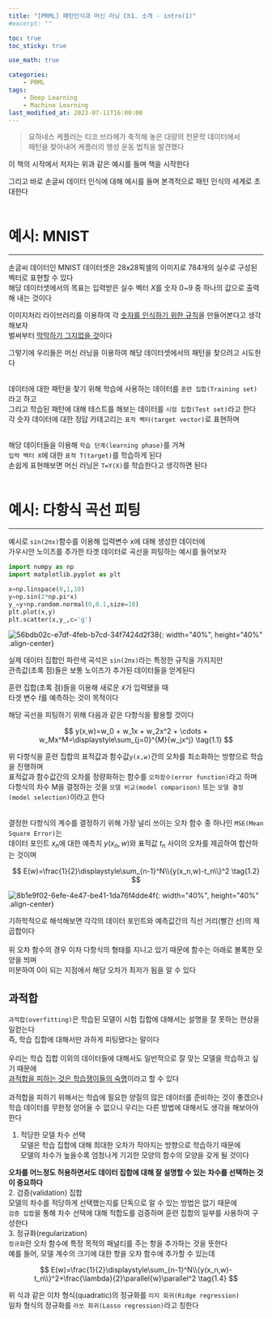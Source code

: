 ```yaml
---
title: "[PRML] 패턴인식과 머신 러닝 Ch1. 소개 - intro(1)"
#excerpt: ""

toc: true
toc_sticky: true

use_math: true

categories:
    - PRML
tags:
    - Deep Learning
    - Machine Learning
last_modified_at: 2023-07-11T16:00:00
---
```


>요하네스 케플러는 티코 브라헤가 축적해 놓은 대량의 천문학 데이터에서<br>패턴을 찾아내어 케플러의 행성 운동 법칙을 발견했다

이 책의 시작에서 저자는 위과 같은 예시를 들며 책을 시작한다

그리고 바로 손글씨 데이터 인식에 대해 예시를 들며 본격적으로 패턴 인식의 세계로 초대한다
<br>
<br>
# 예시: MNIST
* * *
손글씨 데이터인 MNIST 데이터셋은 28x28픽셀의 이미지로 784개의 실수로 구성된 벡터로 표현할 수 있다  
해당 데이터셋에서의 목표는 입력받은 실수 벡터 $X$를 숫자 0~9 중 하나의 값으로 출력해 내는 것이다<br>

이미지처리 라이브러리를 이용하여 각 <u>숫자를 인식하기 위한 규칙</u>을 만들어본다고 생각해보자  
벌써부터 <u>막막하기 그지없을 것</u>이다<br>

그렇기에 우리들은 머신 러닝을 이용하여 해당 데이터셋에서의 패턴을 찾으려고 시도한다<br>
<br>

데이터에 대한 패턴을 찾기 위해 학습에 사용하는 데이터를 `훈련 집합(Training set)`라고 하고<br>
그리고 학습된 패턴에 대해 테스트를 해보는 데이터를 `시험 집합(Test set)`라고 한다<br>
각 숫자 데이터에 대한 정답 카테고리는 `표적 벡터(target vector)`로 표현하며<br>
<br>

해당 데이터들을 이용해 `학습 단계(learning phase)`를 거쳐<br>
`입력 벡터 X`에 대한 `표적 T(target)`를 학습하게 된다<br>
손쉽게 표현해보면 머신 러닝은 `T=Y(X)`를 학습한다고 생각하면 된다
<br>
<br>
# 예시: 다항식 곡선 피팅
* * *
예시로 `sin(2πx)`함수를 이용해 입력변수 x에 대해 생성한 데이터에<br>
가우시안 노이즈를 추가한 타겟 데이터로 곡선을 피팅하는 예시를 들어보자<br>

```python
import numpy as np
import matplotlib.pyplot as plt

x=np.linspace(0,1,10)
y=np.sin(2*np.pi*x)
y_=y+np.random.normal(0,0.1,size=10)
plt.plot(x,y)
plt.scatter(x,y_,c='g')
```
![56bdb02c-e7df-4feb-b7cd-34f7424d2f38](https://github.com/Hyungkeun-Park/Hyungkeun-Park.github.io/assets/21329629/a5c24da9-4e98-487f-b96b-6e208ed645bc){: width="40%", height="40%" .align-center}

실제 데이터 집합인 파란색 곡석은 `sin(2πx)`라는 특정한 규칙을 가지지만<br>
관측값(초록 점)들은 보통 노이즈가 추가된 데이터들을 얻게된다<br>

훈련 집합(초록 점)들을 이용해 새로운 $\tilde{x}$가 입력됐을 때<br>
타겟 변수 $\tilde{t}$를 예측하는 것이 목적이다<br>

해당 곡선을 피팅하기 위해 다음과 같은 다항식을 활용할 것이다

$$
y(x,w)=w_0 + w_1x + w_2x^2 + \cdots + w_Mx^M=\displaystyle\sum_{j=0}^{M}{w_jx^j} \tag{1.1}
$$

위 다항식을 훈련 집합의 표적값과 함수값`y(x,w)`간의 오차를 최소화하는 방향으로 학습을 진행하며<br>
표적값과 함수값간의 오차를 정량화하는 함수를 `오차함수(error function)`라고 하며<br>
다항식의 차수 M을 결정하는 것을 `모델 비교(model comparison)` 또는 `모델 결정(model selection)`이라고 한다<br>
<br>

결정한 다항식의 계수를 결정하기 위해 가장 널리 쓰이는 오차 함수 중 하나인 `MSE(Mean Square Error)`는<br>
데이터 포인트 $x_n$에 대한 예측치 $y(x_n,w)$와 표적값 $t_n$ 사이의 오차를 제곱하여 합산하는 것이며

$$
E(w)=\frac{1}{2}\displaystyle\sum_{n-1}^N\\{y(x_n,w)-t_n\\}^2 \tag{1.2}
$$

![8b1e9f02-6efe-4e47-be41-1da76f4dde4f](https://github.com/Hyungkeun-Park/Hyungkeun-Park.github.io/assets/21329629/2b05834f-d35e-472d-806a-0e88a6c1d564){: width="40%", height="40%" .align-center}

기하학적으로 해석해보면 각각의 데이터 포인트와 예측값간의 직선 거리(빨간 선)의 제곱합이다<br>
<br>
위 오차 함수의 경우 이차 다항식의 형태를 지니고 있기 때문에 함수는 아래로 볼록한 모양을 띄며<br>
미분하여 0이 되는 지점에서 해당 오차가 최저가 됨을 알 수 있다<br>

## 과적합
`과적합(overfitting)`은 학습된 모델이 시험 집합에 대해서는 설명을 잘 못하는 현상을 일컫는다<br>
즉, 학습 집합에 대해서만 과하게 피팅됐다는 말이다<br>
<br>
우리는 학습 집합 이외의 데이터들에 대해서도 일반적으로 잘 맞는 모델을 학습하고 싶기 때문에<br>
<u>과적합을 피하는 것은 학습쟁이들의 숙명</u>이라고 할 수 있다<br>
<br>
과적합을 피하기 위해서는 학습에 필요한 양질의 많은 데이터를 준비하는 것이 좋겠으나<br>
학습 데이터를 무한정 얻어올 수 없으니 우리는 다른 방법에 대해서도 생각을 해보아야 한다<br>

1. 적당한 모델 차수 선택<br>
모델은 학습 집합에 대해 최대한 오차가 작아지는 방향으로 학습하기 때문에<br>
모델의 차수가 높을수록 엄청나게 기괴한 모양의 함수의 모양을 갖게 될 것이다<br>
<!--
<span style="color:yellow">**오차를 어느정도 허용하면서도 데이터 집합에 대해 잘 설명할 수 있는 차수를 선택하는 것이 중요하다<br>**</span>
-->
**오차를 어느정도 허용하면서도 데이터 집합에 대해 잘 설명할 수 있는 차수를 선택하는 것이 중요하다<br>**
2. 검증(validation) 집합<br>
모델의 차수를 적당하게 선택했는지를 단독으로 알 수 있는 방법은 없기 때문에<br>
`검증 집합`을 통해 차수 선택에 대해 적합도를 검증하며 훈련 집합의 일부를 사용하여 구성한다<br>
3. 정규화(regularization)<br>
`정규화`란 오차 함수에 특정 목적의 패널티를 주는 항을 추가하는 것을 뜻한다<br>
예를 들어, 모델 계수의 크기에 대한 항을 오차 함수에 추가할 수 있는데<br>

$$
E(w)=\frac{1}{2}\displaystyle\sum_{n-1}^N\\{y(x_n,w)-t_n\\}^2+\frac{\lambda}{2}\parallel{w}\parallel^2 \tag{1.4}
$$

위 식과 같은 이차 형식(quadratic)의 정규화를 `리지 회귀(Ridge regression)`<br>
일차 형식의 정규화를 `라쏘 회귀(Lasso regression)`라고 칭한다<br>
